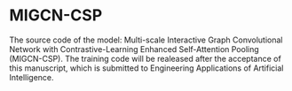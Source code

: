 # MIGCN-CSP
The source code of the model: Multi-scale Interactive Graph Convolutional Network with Contrastive-Learning Enhanced Self-Attention Pooling (MIGCN-CSP). 
The training code will be realeased after the acceptance of this manuscript, which is submitted to Engineering Applications of Artificial Intelligence.
